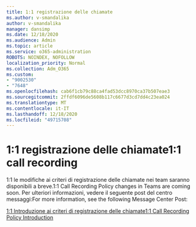 ```yaml
---
title: 1:1 registrazione delle chiamate
ms.author: v-smandalika
author: v-smandalika
manager: dansimp
ms.date: 12/18/2020
ms.audience: Admin
ms.topic: article
ms.service: o365-administration
ROBOTS: NOINDEX, NOFOLLOW
localization_priority: Normal
ms.collection: Adm_O365
ms.custom:
- "9002530"
- "7648"
ms.openlocfilehash: cab6f1cb79c88ca4fad53dcc8970ca37b507eae3
ms.sourcegitcommit: 2ffdf6096de5608b117c6677d3cd7dd4c23ea024
ms.translationtype: MT
ms.contentlocale: it-IT
ms.lasthandoff: 12/18/2020
ms.locfileid: "49715708"
---
```

# <a name="11-call-recording"></a><span data-ttu-id="e7c59-102">1:1 registrazione delle chiamate</span><span class="sxs-lookup"><span data-stu-id="e7c59-102">1:1 call recording</span></span>

<span data-ttu-id="e7c59-103">1:1 le modifiche ai criteri di registrazione delle chiamate nei team saranno disponibili a breve.</span><span class="sxs-lookup"><span data-stu-id="e7c59-103">1:1 Call Recording Policy changes in Teams are coming soon.</span></span> <span data-ttu-id="e7c59-104">Per ulteriori informazioni, vedere il seguente post del centro messaggi:</span><span class="sxs-lookup"><span data-stu-id="e7c59-104">For more information, see the following Message Center Post:</span></span>

[<span data-ttu-id="e7c59-105">1:1 Introduzione ai criteri di registrazione delle chiamate</span><span class="sxs-lookup"><span data-stu-id="e7c59-105">1:1 Call Recording Policy Introduction</span></span>](https://admin.microsoft.com/AdminPortal/Home)

